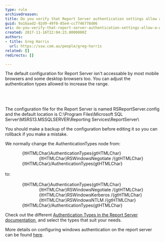 ```yaml
---
type: rule
archivedreason: 
title: Do you verify that Report Server authentication settings allow a wide range of web browsers?
guid: 9a16aad2-92d9-49f0-85e4-cc7746778d06
uri: do-you-verify-that-report-server-authentication-settings-allow-a-wide-range-of-web-browsers
created: 2017-11-16T22:04:23.0000000Z
authors:
- title: Greg Harris
  url: https://ssw.com.au/people/greg-harris
related: []
redirects: []

---
```



<div>​The default configuration for Report Server isn't accessable by most mobile browsers and some desktop browsers too. You can adjust the authentication types allowed to increase the range.</div><div>​<br></div>
<br><excerpt class='endintro'></excerpt><br>
<p>​The configuration file for the Report Server is named&#160;RSReportServer.config and the default location is&#160;C&#58;\Program Files\Microsoft SQL Server\MSRS13.MSSQLSERVER\Reporting Services\ReportServer\</p><p>You should make a backup of the configuration before editing it so you can rollback if you make a mistake.</p><p>We normally change the AuthenticationTypes node from&#58;</p><p>&#160;&#160;&#160;&#160;&#160;&#160;&#160;&#160;&#160;&#160;&#160;&#160;&#160; {ltHTMLChar}AuthenticationTypes{gtHTMLChar}<br>&#160;&#160;&#160;&#160;&#160;&#160;&#160;&#160;&#160;&#160;&#160;&#160; &#160;&#160;&#160;&#160;&#160;&#160;&#160;&#160;&#160;&#160;&#160;&#160;&#160;&#160; {ltHTMLChar}RSWindowsNegotiate /{gtHTMLChar}&#160; <br>&#160;&#160;&#160;&#160;&#160;&#160;&#160;&#160;&#160;&#160;&#160;&#160;&#160; {ltHTMLChar}/AuthenticationTypes{gtHTMLChar}<br>&#160;<br>to&#58;<br>&#160;<br>&#160;&#160;&#160;&#160;&#160;&#160;&#160;&#160;&#160;&#160;&#160;&#160;&#160; {ltHTMLChar}AuthenticationTypes{gtHTMLChar}<br>&#160;&#160;&#160;&#160;&#160;&#160;&#160;&#160;&#160;&#160;&#160;&#160; &#160;&#160;&#160;&#160;&#160;&#160;&#160;&#160;&#160;&#160;&#160;&#160;&#160;&#160; {ltHTMLChar}RSWindowsNegotiate /{gtHTMLChar}&#160; <br>&#160;&#160;&#160;&#160;&#160;&#160;&#160;&#160;&#160;&#160;&#160;&#160;&#160;&#160;&#160;&#160;&#160;&#160;&#160;&#160;&#160;&#160;&#160;&#160;&#160;&#160;&#160; {ltHTMLChar}RSWindowsKerberos /{gtHTMLChar}&#160; <br>&#160;&#160;&#160;&#160;&#160;&#160;&#160;&#160;&#160;&#160;&#160;&#160;&#160;&#160;&#160;&#160;&#160;&#160;&#160;&#160;&#160;&#160;&#160;&#160;&#160;&#160;&#160; {ltHTMLChar}RSWindowsNTLM /{gtHTMLChar}&#160; <br>&#160;&#160;&#160;&#160;&#160;&#160;&#160;&#160;&#160;&#160;&#160;&#160;&#160; {ltHTMLChar}/AuthenticationTypes{gtHTMLChar}</p><p>Check out the different <a href="https&#58;//technet.microsoft.com/en-us/library/cc281310%28v=sql.105%29.aspx">Authentication Types in the Report Server documentation ​</a> and select the types that suit your needs.</p><p>More details on configuring windows authentication on the report server can be fo​und <a href="https&#58;//docs.microsoft.com/en-us/sql/reporting-services/security/configure-windows-authentication-on-the-report-server">here​</a>.<br></p><p><br>&#160;</p><p><br>&#160;</p>


